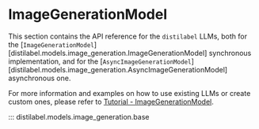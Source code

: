 # ImageGenerationModel

This section contains the API reference for the `distilabel` LLMs, both for the [`ImageGenerationModel`][distilabel.models.image_generation.ImageGenerationModel] synchronous implementation, and for the [`AsyncImageGenerationModel`][distilabel.models.image_generation.AsyncImageGenerationModel] asynchronous one.

For more information and examples on how to use existing LLMs or create custom ones, please refer to [Tutorial - ImageGenerationModel](../../../sections/how_to_guides/basic/task/image_task.md).

::: distilabel.models.image_generation.base

